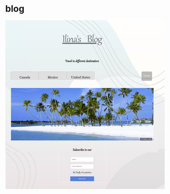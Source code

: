 # blog
![alt text](https://github.com/IlinaShikerova/blog/blob/05e0f9d810dd82afcf9e996275a494711815abd3/blog.png)
